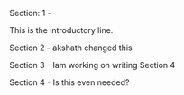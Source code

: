 Section: 1 -


This is the introductory line.


Section 2 - akshath changed this

Section 3 - Iam working on writing Section 4

Section 4 - Is this even needed?
